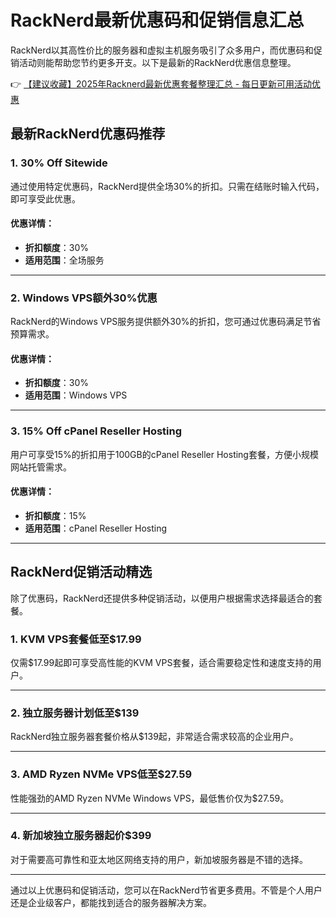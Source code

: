 # RackNerd最新优惠码和促销信息汇总

RackNerd以其高性价比的服务器和虚拟主机服务吸引了众多用户，而优惠码和促销活动则能帮助您节约更多开支。以下是最新的RackNerd优惠信息整理。

👉 [【建议收藏】2025年Racknerd最新优惠套餐整理汇总 - 每日更新可用活动优惠](https://bit.ly/Rack_Nerd)

## 最新RackNerd优惠码推荐

### 1. 30% Off Sitewide

通过使用特定优惠码，RackNerd提供全场30%的折扣。只需在结账时输入代码，即可享受此优惠。

#### 优惠详情：
- **折扣额度**：30%  
- **适用范围**：全场服务  

---

### 2. Windows VPS额外30%优惠

RackNerd的Windows VPS服务提供额外30%的折扣，您可通过优惠码满足节省预算需求。

#### 优惠详情：
- **折扣额度**：30%  
- **适用范围**：Windows VPS  

---

### 3. 15% Off cPanel Reseller Hosting

用户可享受15%的折扣用于100GB的cPanel Reseller Hosting套餐，方便小规模网站托管需求。

#### 优惠详情：
- **折扣额度**：15%  
- **适用范围**：cPanel Reseller Hosting  

---

## RackNerd促销活动精选

除了优惠码，RackNerd还提供多种促销活动，以便用户根据需求选择最适合的套餐。

### 1. KVM VPS套餐低至$17.99

仅需$17.99起即可享受高性能的KVM VPS套餐，适合需要稳定性和速度支持的用户。

---

### 2. 独立服务器计划低至$139

RackNerd独立服务器套餐价格从$139起，非常适合需求较高的企业用户。

---

### 3. AMD Ryzen NVMe VPS低至$27.59

性能强劲的AMD Ryzen NVMe Windows VPS，最低售价仅为$27.59。

---

### 4. 新加坡独立服务器起价$399

对于需要高可靠性和亚太地区网络支持的用户，新加坡服务器是不错的选择。

---

通过以上优惠码和促销活动，您可以在RackNerd节省更多费用。不管是个人用户还是企业级客户，都能找到适合的服务器解决方案。